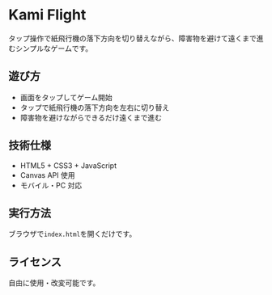 # Kami Flight

タップ操作で紙飛行機の落下方向を切り替えながら、障害物を避けて遠くまで進むシンプルなゲームです。

## 遊び方

- 画面をタップしてゲーム開始
- タップで紙飛行機の落下方向を左右に切り替え
- 障害物を避けながらできるだけ遠くまで進む

## 技術仕様

- HTML5 + CSS3 + JavaScript
- Canvas API 使用
- モバイル・PC 対応

## 実行方法

ブラウザで`index.html`を開くだけです。

## ライセンス

自由に使用・改変可能です。
